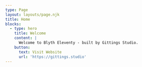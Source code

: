 ```yaml
---
type: Page
layout: layouts/page.njk
title: Home
blocks:
  - type: hero
    title: Welcome
    content: |
      Welcome to Blyth Eleventy - built by Gittings Studio.
    button:
      text: Visit Website
      url: 'https://gittings.studio'
---
```


